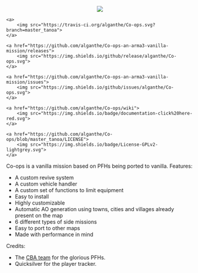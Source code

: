 <p align="center">
    <img src="https://raw.githubusercontent.com/alganthe/Co-ops-an-arma3-vanilla-mission/master_altis/GitHub_data/Co-ops_logo.png">
</p>

<p align="center">

    <a>
        <img src="https://travis-ci.org/alganthe/Co-ops.svg?branch=master_tanoa">
    </a>

    <a href="https://github.com/alganthe/Co-ops-an-arma3-vanilla-mission/releases">
        <img src="https://img.shields.io/github/release/alganthe/Co-ops.svg">
    </a>

    <a href="https://github.com/alganthe/Co-ops-an-arma3-vanilla-mission/issues">
        <img src="https://img.shields.io/github/issues/alganthe/Co-ops.svg">
    </a>

    <a href="https://github.com/alganthe/Co-ops/wiki">
        <img src="https://img.shields.io/badge/documentation-click%20here-red.svg">
    </a>

    <a href="https://github.com/alganthe/Co-ops/blob/master_tanoa/LICENSE">
        <img src="https://img.shields.io/badge/License-GPLv2-lightgrey.svg">
    </a>
</p>

Co-ops is a vanilla mission based on PFHs being ported to vanilla.
Features:
   - A custom revive system
   - A custom vehicle handler
   - A custom set of functions to limit equipment
   - Easy to install
   - Highly customizable
   - Automatic AO generation using towns, cities and villages already present on the map
   - 6 different types of side missions
   - Easy to port to other maps
   - Made with performance in mind

Credits:
   - The [CBA team](https://github.com/CBATeam/CBA_A3) for the glorious PFHs.
   - Quicksilver for the player tracker.
